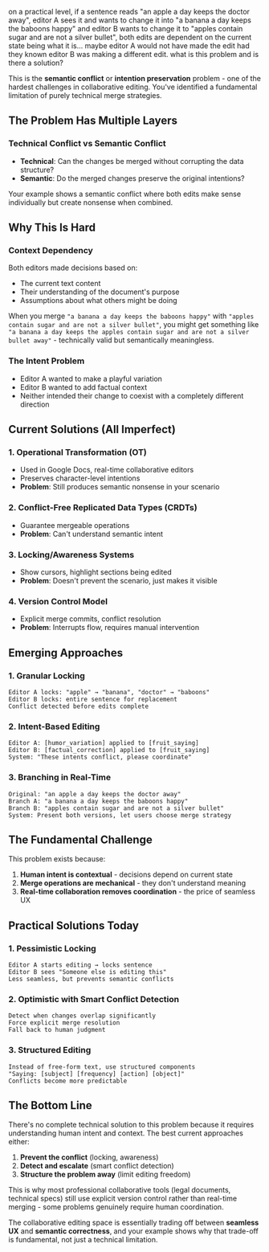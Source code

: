 on a practical level, if a sentence reads "an apple a day keeps the doctor away", editor A sees it and wants to change it into "a banana a day keeps the baboons happy" and editor B wants to change it to "apples contain sugar and are not a silver bullet", both edits are dependent on the current state being what it is... maybe editor A would not have made the edit had they known editor B was making a different edit. what is this problem and is there a solution? 

This is the **semantic conflict** or **intention preservation** problem - one of the hardest challenges in collaborative editing. You've identified a fundamental limitation of purely technical merge strategies.

## The Problem Has Multiple Layers

### Technical Conflict vs Semantic Conflict
- **Technical**: Can the changes be merged without corrupting the data structure?
- **Semantic**: Do the merged changes preserve the original intentions?

Your example shows a semantic conflict where both edits make sense individually but create nonsense when combined.

## Why This Is Hard

### Context Dependency
Both editors made decisions based on:
- The current text content
- Their understanding of the document's purpose
- Assumptions about what others might be doing

When you merge `"a banana a day keeps the baboons happy"` with `"apples contain sugar and are not a silver bullet"`, you might get something like `"a banana a day keeps the apples contain sugar and are not a silver bullet away"` - technically valid but semantically meaningless.

### The Intent Problem
- Editor A wanted to make a playful variation
- Editor B wanted to add factual context
- Neither intended their change to coexist with a completely different direction

## Current Solutions (All Imperfect)

### 1. **Operational Transformation (OT)**
- Used in Google Docs, real-time collaborative editors
- Preserves character-level intentions
- **Problem**: Still produces semantic nonsense in your scenario

### 2. **Conflict-Free Replicated Data Types (CRDTs)**
- Guarantee mergeable operations
- **Problem**: Can't understand semantic intent

### 3. **Locking/Awareness Systems**
- Show cursors, highlight sections being edited
- **Problem**: Doesn't prevent the scenario, just makes it visible

### 4. **Version Control Model**
- Explicit merge commits, conflict resolution
- **Problem**: Interrupts flow, requires manual intervention

## Emerging Approaches

### 1. **Granular Locking**
```
Editor A locks: "apple" → "banana", "doctor" → "baboons"
Editor B locks: entire sentence for replacement
Conflict detected before edits complete
```

### 2. **Intent-Based Editing**
```
Editor A: [humor_variation] applied to [fruit_saying]
Editor B: [factual_correction] applied to [fruit_saying]
System: "These intents conflict, please coordinate"
```

### 3. **Branching in Real-Time**
```
Original: "an apple a day keeps the doctor away"
Branch A: "a banana a day keeps the baboons happy"
Branch B: "apples contain sugar and are not a silver bullet"
System: Present both versions, let users choose merge strategy
```

## The Fundamental Challenge

This problem exists because:
1. **Human intent is contextual** - decisions depend on current state
2. **Merge operations are mechanical** - they don't understand meaning
3. **Real-time collaboration removes coordination** - the price of seamless UX

## Practical Solutions Today

### 1. **Pessimistic Locking**
```
Editor A starts editing → locks sentence
Editor B sees "Someone else is editing this"
Less seamless, but prevents semantic conflicts
```

### 2. **Optimistic with Smart Conflict Detection**
```
Detect when changes overlap significantly
Force explicit merge resolution
Fall back to human judgment
```

### 3. **Structured Editing**
```
Instead of free-form text, use structured components
"Saying: [subject] [frequency] [action] [object]"
Conflicts become more predictable
```

## The Bottom Line

There's no complete technical solution to this problem because it requires understanding human intent and context. The best current approaches either:

1. **Prevent the conflict** (locking, awareness)
2. **Detect and escalate** (smart conflict detection)
3. **Structure the problem away** (limit editing freedom)

This is why most professional collaborative tools (legal documents, technical specs) still use explicit version control rather than real-time merging - some problems genuinely require human coordination.

The collaborative editing space is essentially trading off between **seamless UX** and **semantic correctness**, and your example shows why that trade-off is fundamental, not just a technical limitation.